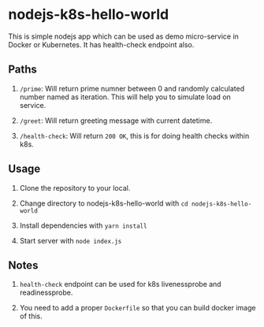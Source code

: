 # nodejs-k8s-hello-world

This is simple nodejs app which can be used as demo micro-service in Docker or Kubernetes. It has health-check endpoint also.

## Paths

1. `/prime`: Will return prime numner between 0 and randomly calculated number named as iteration. This will help you to simulate load on service.

2. `/greet`: Will return greeting message with current datetime.

3. `/health-check`: Will return `200 OK`, this is for doing health checks within k8s.

## Usage

1. Clone the repository to your local.

2. Change directory to nodejs-k8s-hello-world with `cd nodejs-k8s-hello-world`

3. Install dependencies with `yarn install`

4. Start server with `node index.js`

## Notes

1. `health-check` endpoint can be used for k8s livenessprobe and readinessprobe.

2. You need to add a proper `Dockerfile` so that you can build docker image of this.
